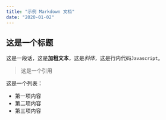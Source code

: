 ```yaml
---
title: "示例 Markdown 文档"
date: "2020-01-02"
---
```


## 这是一个标题
这是一段话，这是**加粗文本**，这是*斜体*，这是行内代码`Javascript`。

> 这是一个引用

这是一个列表：
* 第一项内容
* 第二项内容
* 第三项内容